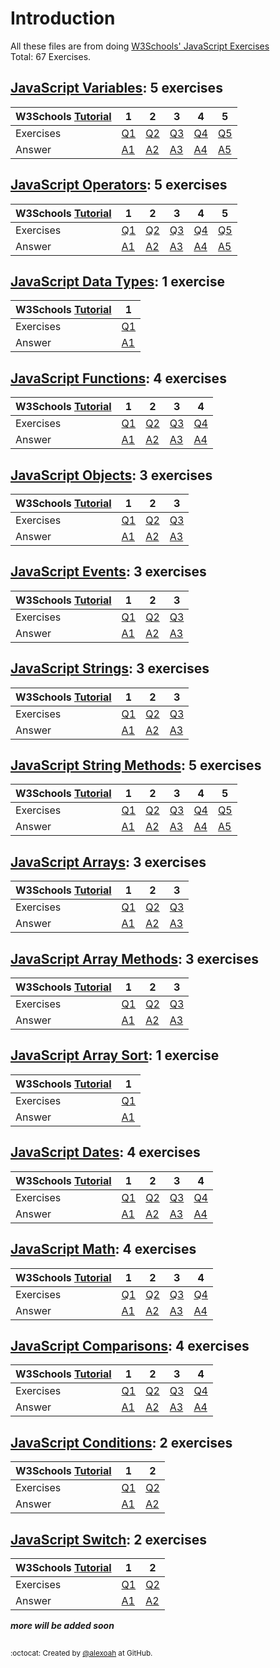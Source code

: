 # Introduction
All these files are from doing [W3Schools' JavaScript Exercises](https://www.w3schools.com/js/exercise_js.asp)  
Total: 67 Exercises.

## [JavaScript Variables](./JS-Variables): 5 exercises
| W3Schools [Tutorial](https://www.w3schools.com/js/js_variables.asp) | 1 | 2 | 3 | 4 | 5 |
| :--- | --- | --- | --- | --- | --- |
| Exercises | [Q1](https://www.w3schools.com/js/exercise_js.asp?filename=exercise_js_variables1) | [Q2](https://www.w3schools.com/js/exercise_js.asp?filename=exercise_js_variables2) | [Q3](https://www.w3schools.com/js/exercise_js.asp?filename=exercise_js_variables3) | [Q4](https://www.w3schools.com/js/exercise_js.asp?filename=exercise_js_variables4) | [Q5](https://www.w3schools.com/js/exercise_js.asp?filename=exercise_js_variables5) |
| Answer | [A1](./JS-Variables/jsVariablesE1.js) | [A2](./JS-Variables/jsVariablesE2.js) | [A3](./JS-Variables/jsVariablesE3.js) | [A4](./JS-Variables/jsVariablesE4.js) | [A5](./JS-Variables/jsVariablesE5.js) |

## [JavaScript Operators](./JS-Operators): 5 exercises
| W3Schools [Tutorial](https://www.w3schools.com/js/js_operators.asp) | 1 | 2 | 3 | 4 | 5 |
| :--- | --- | --- | --- | --- | --- |
| Exercises | [Q1](https://www.w3schools.com/js/exercise_js.asp?filename=exercise_js_operators1) | [Q2](https://www.w3schools.com/js/exercise_js.asp?filename=exercise_js_operators2) | [Q3](https://www.w3schools.com/js/exercise_js.asp?filename=exercise_js_operators3) | [Q4](https://www.w3schools.com/js/exercise_js.asp?filename=exercise_js_operators4) | [Q5](https://www.w3schools.com/js/exercise_js.asp?filename=exercise_js_operators5) |
| Answer | [A1](./JS-Operators/jsOperatorsE1.js) | [A2](./JS-Operators/jsOperatorsE2.js) | [A3](./JS-Operators/jsOperatorsE3.js) | [A4](./JS-Operators/jsOperatorsE4.js) | [A5](./JS-Operators/jsOperatorsE5.js) |

## [JavaScript Data Types](./JS-DataTypes): 1 exercise
| W3Schools [Tutorial](https://www.w3schools.com/js/js_datatypes.asp) | 1 |
| :--- | --- |
| Exercises | [Q1](https://www.w3schools.com/js/exercise_js.asp?filename=exercise_js_datatypes1) |
| Answer | [A1](./JS-DataTypes/jsDataTypesE1.js) |

## [JavaScript Functions](./JS-Functions): 4 exercises
| W3Schools [Tutorial](https://www.w3schools.com/js/js_functions.asp) | 1 | 2 | 3 | 4 |
| :--- | --- | --- | --- | --- |
| Exercises | [Q1](https://www.w3schools.com/js/exercise_js.asp?filename=exercise_js_functions1) | [Q2](https://www.w3schools.com/js/exercise_js.asp?filename=exercise_js_functions2) | [Q3](https://www.w3schools.com/js/exercise_js.asp?filename=exercise_js_functions3) | [Q4](https://www.w3schools.com/js/exercise_js.asp?filename=exercise_js_functions4) |
| Answer | [A1](./JS-Functions/jsFunctionsE1.js) | [A2](./JS-Functions/jsFunctionsE2.js) | [A3](./JS-Functions/jsFunctionsE3.js) | [A4](./JS-Functions/jsFunctionsE4.js) |

## [JavaScript Objects](./JS-Objects): 3 exercises
| W3Schools [Tutorial](https://www.w3schools.com/js/js_objects.asp) | 1 | 2 | 3 |
| :--- | --- | --- | --- |
| Exercises | [Q1](https://www.w3schools.com/js/exercise_js.asp?filename=exercise_js_objects1) | [Q2](https://www.w3schools.com/js/exercise_js.asp?filename=exercise_js_objects2) | [Q3](https://www.w3schools.com/js/exercise_js.asp?filename=exercise_js_objects3) |
| Answer | [A1](./JS-Objects/jsObjectsE1.js) | [A2](./JS-Objects/jsObjectsE2.js) | [A3](./JS-Objects/jsObjectsE3.js) |

## [JavaScript Events](./JS-Events): 3 exercises
| W3Schools [Tutorial](https://www.w3schools.com/js/js_events.asp) | 1 | 2 | 3 |
| :--- | --- | --- | --- |
| Exercises | [Q1](https://www.w3schools.com/js/exercise_js.asp?filename=exercise_js_events1) | [Q2](https://www.w3schools.com/js/exercise_js.asp?filename=exercise_js_events2) | [Q3](https://www.w3schools.com/js/exercise_js.asp?filename=exercise_js_events3) |
| Answer | [A1](./JS-Events/jsEventsE1.js) | [A2](./JS-Events/jsEventsE2.js) | [A3](./JS-Events/jsEventsE3.js) |

## [JavaScript Strings](./JS-Strings): 3 exercises
| W3Schools [Tutorial](https://www.w3schools.com/js/js_strings.asp) | 1 | 2 | 3 |
| :--- | --- | --- | --- |
| Exercises | [Q1](https://www.w3schools.com/js/exercise_js.asp?filename=exercise_js_strings1) | [Q2](https://www.w3schools.com/js/exercise_js.asp?filename=exercise_js_strings2) | [Q3](https://www.w3schools.com/js/exercise_js.asp?filename=exercise_js_strings3) |
| Answer | [A1](./JS-Strings/jsStringsE1.js) | [A2](./JS-Strings/jsStringsE2.js) | [A3](./JS-Strings/jsStringsE3.js) |

## [JavaScript String Methods](./JS-StringMethods): 5 exercises
| W3Schools [Tutorial](https://www.w3schools.com/js/js_string_methods.asp) | 1 | 2 | 3 | 4 | 5 |
| :--- | --- | --- | --- | --- | --- |
| Exercises | [Q1](https://www.w3schools.com/js/exercise_js.asp?filename=exercise_js_string_methods1) | [Q2](https://www.w3schools.com/js/exercise_js.asp?filename=exercise_js_string_methods2) | [Q3](https://www.w3schools.com/js/exercise_js.asp?filename=exercise_js_string_methods3) | [Q4](https://www.w3schools.com/js/exercise_js.asp?filename=exercise_js_string_methods4) | [Q5](https://www.w3schools.com/js/exercise_js.asp?filename=exercise_js_string_methods5) |
| Answer | [A1](./JS-StringMethods/jsStringMethodsE1.js) | [A2](./JS-StringMethods/jsStringMethodsE2.js) | [A3](./JS-StringMethods/jsStringMethodsE3.js) | [A4](./JS-StringMethods/jsStringMethodsE4.js) | [A5](./JS-StringMethods/jsStringMethodsE5.js) |

## [JavaScript Arrays](./JS-Arrays): 3 exercises
| W3Schools [Tutorial](https://www.w3schools.com/js/js_arrays.asp) | 1 | 2 | 3 |
| :--- | --- | --- | --- |
| Exercises | [Q1](https://www.w3schools.com/js/exercise_js.asp?filename=exercise_js_arrays1) | [Q2](https://www.w3schools.com/js/exercise_js.asp?filename=exercise_js_arrays2) | [Q3](https://www.w3schools.com/js/exercise_js.asp?filename=exercise_js_arrays3) |
| Answer | [A1](./JS-Arrays/jsArraysE1.js) | [A2](./JS-Arrays/jsArraysE2.js) | [A3](./JS-Arrays/jsArraysE3.js) |

## [JavaScript Array Methods](./JS-ArrayMethods): 3 exercises
| W3Schools [Tutorial](https://www.w3schools.com/js/js_array_methods.asp) | 1 | 2 | 3 |
| :--- | --- | --- | --- |
| Exercises | [Q1](https://www.w3schools.com/js/exercise_js.asp?filename=exercise_js_array_methods1) | [Q2](https://www.w3schools.com/js/exercise_js.asp?filename=exercise_js_array_methods2) | [Q3](https://www.w3schools.com/js/exercise_js.asp?filename=exercise_js_array_methods3) |
| Answer | [A1](./JS-ArrayMethods/jsArrayMethodsE1.js) | [A2](./JS-ArrayMethods/jsArrayMethodsE2.js) | [A3](./JS-ArrayMethods/jsArrayMethodsE3.js) |

## [JavaScript Array Sort](./JS-ArraySort): 1 exercise
| W3Schools [Tutorial](https://www.w3schools.com/js/js_array_sort.asp) | 1 |
| :--- | --- |
| Exercises | [Q1](https://www.w3schools.com/js/exercise_js.asp?filename=exercise_js_array_sort1) |
| Answer | [A1](./JS-ArraySort/jsArraySortE1.js) |

## [JavaScript Dates](./JS-Dates): 4 exercises
| W3Schools [Tutorial](https://www.w3schools.com/js/js_dates.asp) | 1 | 2 | 3 | 4 |
| :--- | --- | --- | --- | --- |
| Exercises | [Q1](https://www.w3schools.com/js/exercise_js.asp?filename=exercise_js_dates1) | [Q2](https://www.w3schools.com/js/exercise_js.asp?filename=exercise_js_dates2) | [Q3](https://www.w3schools.com/js/exercise_js.asp?filename=exercise_js_dates3) | [Q4](https://www.w3schools.com/js/exercise_js.asp?filename=exercise_js_dates4) |
| Answer | [A1](./JS-Dates/jsDatesE1.js) | [A2](./JS-Dates/jsDatesE2.js) | [A3](./JS-Dates/jsDatesE3.js) | [A4](./JS-Dates/jsDatesE4.js) |

## [JavaScript Math](./JS-Math): 4 exercises
| W3Schools [Tutorial](https://www.w3schools.com/js/js_math.asp) | 1 | 2 | 3 | 4 |
| :--- | --- | --- | --- | --- |
| Exercises | [Q1](https://www.w3schools.com/js/exercise_js.asp?filename=exercise_js_math1) | [Q2](https://www.w3schools.com/js/exercise_js.asp?filename=exercise_js_math2) | [Q3](https://www.w3schools.com/js/exercise_js.asp?filename=exercise_js_math3) | [Q4](https://www.w3schools.com/js/exercise_js.asp?filename=exercise_js_math4) |
| Answer | [A1](./JS-Math/jsMathE1.js) | [A2](./JS-Math/jsMathE2.js) | [A3](./JS-Math/jsMathE3.js) | [A4](./JS-Math/jsMathE4.js) |

## [JavaScript Comparisons](./JS-Comparisons): 4 exercises
| W3Schools [Tutorial](https://www.w3schools.com/js/js_comparisons.asp) | 1 | 2 | 3 | 4 |
| :--- | --- | --- | --- | --- |
| Exercises | [Q1](https://www.w3schools.com/js/exercise_js.asp?filename=exercise_js_comparisons1) | [Q2](https://www.w3schools.com/js/exercise_js.asp?filename=exercise_js_comparisons2) | [Q3](https://www.w3schools.com/js/exercise_js.asp?filename=exercise_js_comparisons3) | [Q4](https://www.w3schools.com/js/exercise_js.asp?filename=exercise_js_comparisons4) |
| Answer | [A1](./JS-Comparisons/jsComparisonsE1.js) | [A2](./JS-Comparisons/jsComparisonsE2.js) | [A3](./JS-Comparisons/jsComparisonsE3.js) | [A4](./JS-Comparisons/jsComparisonsE4.js) |

## [JavaScript Conditions](./JS-Conditions): 2 exercises
| W3Schools [Tutorial](https://www.w3schools.com/js/js_if_else.asp) | 1 | 2 |
| :--- | --- | --- |
| Exercises | [Q1](https://www.w3schools.com/js/exercise_js.asp?filename=exercise_js_conditions1) | [Q2](https://www.w3schools.com/js/exercise_js.asp?filename=exercise_js_conditions2) |
| Answer | [A1](./JS-Conditions/jsConditionsE1.js) | [A2](./JS-Conditions/jsConditionsE2.js) |

## [JavaScript Switch](./JS-Switch): 2 exercises
| W3Schools [Tutorial](https://www.w3schools.com/js/js_switch.asp) | 1 | 2 |
| :--- | --- | --- |
| Exercises | [Q1](https://www.w3schools.com/js/exercise_js.asp?filename=exercise_js_switch1) | [Q2](https://www.w3schools.com/js/exercise_js.asp?filename=exercise_js_switch2) |
| Answer | [A1](./JS-Switch/jsSwitchE1.js) | [A2](./JS-Switch/jsSwitchE2.js) |

  
***more will be added soon***

##
<sup>:octocat: Created by [@alexoah](http://github.com/alexoah) at GitHub.</sup>
